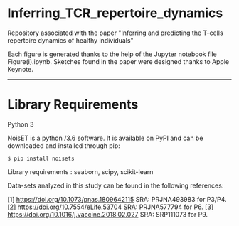 # Inferring_TCR_repertoire_dynamics
Repository associated with the paper "Inferring and predicting the T-cells repertoire dynamics of healthy individuals"

Each figure is generated thanks to the help of the Jupyter notebook file Figure(i).ipynb. Sketches found in the paper were designed thanks to Apple Keynote.

----------------------------------------------------------------------------------------------------------------------------

# Library Requirements

Python 3 

NoisET is a python /3.6 software. It is available on PyPI and can be downloaded and installed through pip:
```console
$ pip install noisets
```
Library requirements : seaborn, scipy, scikit-learn

Data-sets analyzed in this study can be found in the following references:

[1] https://doi.org/10.1073/pnas.1809642115 SRA: PRJNA493983 for P3/P4.
[2] https://doi.org/10.7554/eLife.53704 SRA: PRJNA577794 for P6.
[3] https://doi.org/10.1016/j.vaccine.2018.02.027 SRA: SRP111073 for P9.
